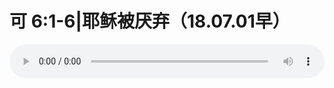# 可 6:1-6|耶稣被厌弃（18.07.01早）

<audio style="width: 100%;" preload="false" controls controlslist="nodownload"><source src="//cdn.simai.ml/audio/mp3/old/26034.mp3" type="audio/mpeg">Your browser does not support the audio element.</audio>


